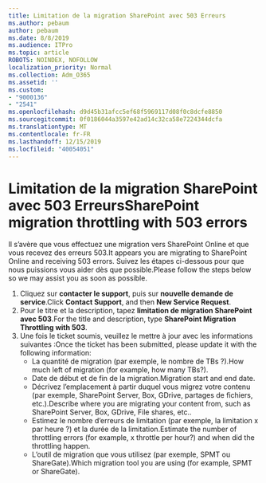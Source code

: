 ```yaml
---
title: Limitation de la migration SharePoint avec 503 Erreurs
ms.author: pebaum
author: pebaum
ms.date: 8/8/2019
ms.audience: ITPro
ms.topic: article
ROBOTS: NOINDEX, NOFOLLOW
localization_priority: Normal
ms.collection: Adm_O365
ms.assetid: ''
ms.custom:
- "9000136"
- "2541"
ms.openlocfilehash: d9d45b31afcc5ef68f5969117d08f0c8dcfe8850
ms.sourcegitcommit: 0f0186044a3597e42ad14c32ca58e7224344dcfa
ms.translationtype: MT
ms.contentlocale: fr-FR
ms.lasthandoff: 12/15/2019
ms.locfileid: "40054051"
---
```

# <a name="sharepoint-migration-throttling-with-503-errors"></a><span data-ttu-id="489f1-102">Limitation de la migration SharePoint avec 503 Erreurs</span><span class="sxs-lookup"><span data-stu-id="489f1-102">SharePoint migration throttling with 503 errors</span></span>

<span data-ttu-id="489f1-103">Il s’avère que vous effectuez une migration vers SharePoint Online et que vous recevez des erreurs 503.</span><span class="sxs-lookup"><span data-stu-id="489f1-103">It appears you are migrating to SharePoint Online and receiving 503 errors.</span></span> <span data-ttu-id="489f1-104">Suivez les étapes ci-dessous pour que nous puissions vous aider dès que possible.</span><span class="sxs-lookup"><span data-stu-id="489f1-104">Please follow the steps below so we may assist you as soon as possible.</span></span> 

1. <span data-ttu-id="489f1-105">Cliquez sur **contacter le support**, puis sur **nouvelle demande de service**.</span><span class="sxs-lookup"><span data-stu-id="489f1-105">Click **Contact Support**, and then **New Service Request**.</span></span>
2. <span data-ttu-id="489f1-106">Pour le titre et la description, tapez **limitation de migration SharePoint avec 503**.</span><span class="sxs-lookup"><span data-stu-id="489f1-106">For the title and description, type **SharePoint Migration Throttling with 503**.</span></span>
3. <span data-ttu-id="489f1-107">Une fois le ticket soumis, veuillez le mettre à jour avec les informations suivantes :</span><span class="sxs-lookup"><span data-stu-id="489f1-107">Once the ticket has been submitted, please update it with the following information:</span></span>
    - <span data-ttu-id="489f1-108">La quantité de migration (par exemple, le nombre de TBs ?).</span><span class="sxs-lookup"><span data-stu-id="489f1-108">How much left of migration (for example, how many TBs?).</span></span>
    - <span data-ttu-id="489f1-109">Date de début et de fin de la migration.</span><span class="sxs-lookup"><span data-stu-id="489f1-109">Migration start and end date.</span></span>
    - <span data-ttu-id="489f1-110">Décrivez l’emplacement à partir duquel vous migrez votre contenu (par exemple, SharePoint Server, Box, GDrive, partages de fichiers, etc.).</span><span class="sxs-lookup"><span data-stu-id="489f1-110">Describe where you are migrating your content from, such as SharePoint Server, Box, GDrive, File shares, etc..</span></span>
    - <span data-ttu-id="489f1-111">Estimez le nombre d’erreurs de limitation (par exemple, la limitation x par heure ?) et la durée de la limitation.</span><span class="sxs-lookup"><span data-stu-id="489f1-111">Estimate the number of throttling errors (for example, x throttle per hour?) and when did the throttling happen.</span></span>
    - <span data-ttu-id="489f1-112">L’outil de migration que vous utilisez (par exemple, SPMT ou ShareGate).</span><span class="sxs-lookup"><span data-stu-id="489f1-112">Which migration tool you are using (for example, SPMT or ShareGate).</span></span>


